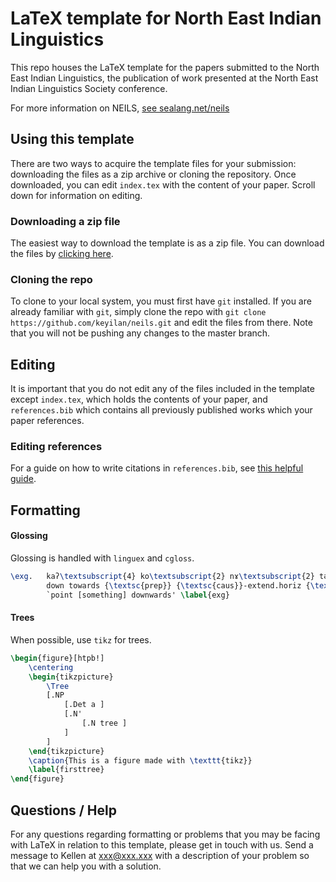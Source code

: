 # LaTeX template for North East Indian Linguistics

This repo houses the LaTeX template for the papers submitted to the North East Indian Linguistics, the publication of work presented at the North East Indian Linguistics Society conference.

For more information on NEILS, [see sealang.net/neils](http://sealang.net/neils/)

## Using this template

There are two ways to acquire the template files for your submission: downloading the files as a zip archive or cloning the repository. Once downloaded, you can edit `index.tex` with the content of your paper. Scroll down for information on editing.

### Downloading a zip file

The easiest way to download the template is as a zip file. You can download the files by [clicking here](https://github.com/keyilan/neils/archive/master.zip).

### Cloning the repo

To clone to your local system, you must first have `git` installed. If you are already familiar with `git`, simply clone the repo with `git clone https://github.com/keyilan/neils.git` and edit the files from there. Note that you will not be pushing any changes to the master branch.

## Editing

It is important that you do not edit any of the files included in the template except `index.tex`, which holds the contents of your paper, and `references.bib` which contains all previously published works which your paper references.

### Editing references

For a guide on how to write citations in `references.bib`, see [this helpful guide](https://www.economics.utoronto.ca/osborne/latex/BIBTEX.HTM).

## Formatting

#### Glossing

Glossing is handled with `linguex` and `cgloss`.

````latex
\exg.   kaʔ\textsubscript{4} ko\textsubscript{2} nɤ\textsubscript{2} tə\textsubscript{0}-no\textsubscript{1} ʃɯu\textsubscript{1}\\
		down towards {\textsc{prep}} {\textsc{caus}}-extend.horiz {\textsc{imp}} \\~\\
		`point [something] downwards' \label{exg}
````

#### Trees

When possible, use `tikz` for trees.

````latex
\begin{figure}[htpb!]
	\centering
	\begin{tikzpicture}
		\Tree
		[.NP
			[.Det a ]
			[.N'
				[.N tree ]
			]
		]
	\end{tikzpicture}
	\caption{This is a figure made with \texttt{tikz}}
	\label{firsttree}
\end{figure}
````

## Questions / Help

For any questions regarding formatting or problems that you may be facing with LaTeX in relation to this template, please get in touch with us. Send a message to Kellen at xxx@xxx.xxx with a description of your problem so that we can help you with a solution.
